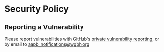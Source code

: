 # Security Policy

## Reporting a Vulnerability

Please report vulnerabilities with GitHub's [private vulnerability reporting](https://github.com/WGBH-MLA/AAPB2/security), or by email to aapb_notifications@wgbh.org
